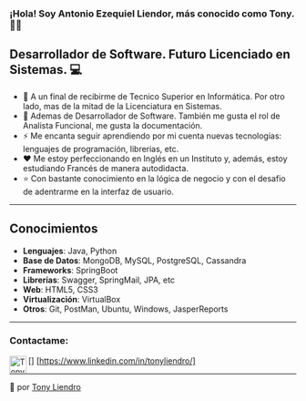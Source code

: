 ### ¡Hola! Soy Antonio Ezequiel Liendor, más conocido como Tony. 👋🏾

## Desarrollador de Software. Futuro Licenciado en Sistemas. 💻

- 🚀 A un final de recibirme de Tecnico Superior en Informática. Por otro lado, mas de la mitad de la Licenciatura en Sistemas.
- 🌱 Ademas de Desarrollador de Software. También me gusta el rol de Analista Funcional, me gusta la documentación.
- ⚡ Me encanta seguir aprendiendo por mi cuenta nuevas tecnologías: lenguajes de programación, librerias, etc. 
- ❤️ Me estoy perfeccionando en Inglés en un Instituto y, además, estoy estudiando Francés de manera autodidacta.
- ⭐️ Con bastante conocimiento en la lógica de negocio y con el desafio de adentrarme en la interfaz de usuario.

---
## Conocimientos
- **Lenguajes**: Java, Python
- **Base de Datos**: MongoDB, MySQL, PostgreSQL, Cassandra
- **Frameworks**: SpringBoot
- **Librerías**: Swagger, SpringMail, JPA, etc
- **Web**: HTML5, CSS3
- **Virtualización**: VirtualBox
- **Otros**: Git, PostMan, Ubuntu, Windows, JasperReports

---
### Contactame:
[<img align="left" alt="Tony | LinkedIn" height="30px" href="https://www.freepnglogos.com/images/linkedin-logo-png-1825.html" />] [https://www.linkedin.com/in/tonyliendro/]

---
 📢 por [Tony Liendro](https://github.com/Tony-L-93)

